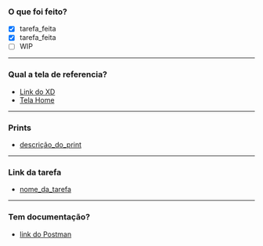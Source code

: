 ### O que foi feito?
 - [x] tarefa_feita
 - [x] tarefa_feita
 - [ ] WIP
---
### Qual a tela de referencia?
 - [Link do XD](https://xd.adobe.com/view/)
 - [Tela Home](https://imgur.com/)
---
### Prints
<!--- (Sugestão: http://imgur.com/ ) -->
- [descrição_do_print](url_do_print)
---
### Link da tarefa
- [nome_da_tarefa](link_da_tarefa)
---
### Tem documentação?
 - [link do Postman](https://documenter.getpostman.com/)
